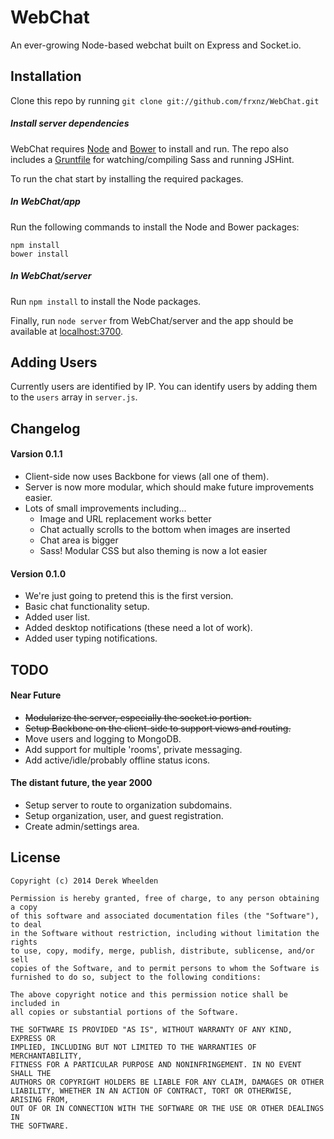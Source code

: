 WebChat
=======

An ever-growing Node-based webchat built on Express and Socket.io.

## Installation
Clone this repo by running `git clone git://github.com/frxnz/WebChat.git`

##### Install server dependencies

WebChat requires [Node](http://nodejs.org/) and [Bower](http://bower.io/) to install and run. The repo also includes a [Gruntfile](http://gruntjs.com/) for watching/compiling Sass and running JSHint.

To run the chat start by installing the required packages.

##### In WebChat/app
Run the following commands to install the Node and Bower packages:
    
    npm install
    bower install

##### In WebChat/server
Run `npm install` to install the Node packages.

Finally, run `node server` from WebChat/server and the app should be available at [localhost:3700](http://localhost:3700).

## Adding Users
Currently users are identified by IP. You can identify users by adding them to the `users` array in `server.js`.

## Changelog
#### Varsion 0.1.1
* Client-side now uses Backbone for views (all one of them).
* Server is now more modular, which should make future improvements easier.
* Lots of small improvements including...
  * Image and URL replacement works better
  * Chat actually scrolls to the bottom when images are inserted
  * Chat area is bigger
  * Sass! Modular CSS but also theming is now a lot easier

#### Version 0.1.0
* We're just going to pretend this is the first version.
* Basic chat functionality setup.
* Added user list.
* Added desktop notifications (these need a lot of work).
* Added user typing notifications.

## TODO
#### Near Future
* ~~Modularize the server, especially the socket.io portion.~~
* ~~Setup Backbone on the client-side to support views and routing.~~
* Move users and logging to MongoDB.
* Add support for multiple 'rooms', private messaging.
* Add active/idle/probably offline status icons.


#### The distant future, the year 2000
* Setup server to route to organization subdomains.
* Setup organization, user, and guest registration.
* Create admin/settings area.

## License

    Copyright (c) 2014 Derek Wheelden

    Permission is hereby granted, free of charge, to any person obtaining a copy
    of this software and associated documentation files (the "Software"), to deal
    in the Software without restriction, including without limitation the rights
    to use, copy, modify, merge, publish, distribute, sublicense, and/or sell
    copies of the Software, and to permit persons to whom the Software is
    furnished to do so, subject to the following conditions:

    The above copyright notice and this permission notice shall be included in
    all copies or substantial portions of the Software.

    THE SOFTWARE IS PROVIDED "AS IS", WITHOUT WARRANTY OF ANY KIND, EXPRESS OR
    IMPLIED, INCLUDING BUT NOT LIMITED TO THE WARRANTIES OF MERCHANTABILITY,
    FITNESS FOR A PARTICULAR PURPOSE AND NONINFRINGEMENT. IN NO EVENT SHALL THE
    AUTHORS OR COPYRIGHT HOLDERS BE LIABLE FOR ANY CLAIM, DAMAGES OR OTHER
    LIABILITY, WHETHER IN AN ACTION OF CONTRACT, TORT OR OTHERWISE, ARISING FROM,
    OUT OF OR IN CONNECTION WITH THE SOFTWARE OR THE USE OR OTHER DEALINGS IN
    THE SOFTWARE.